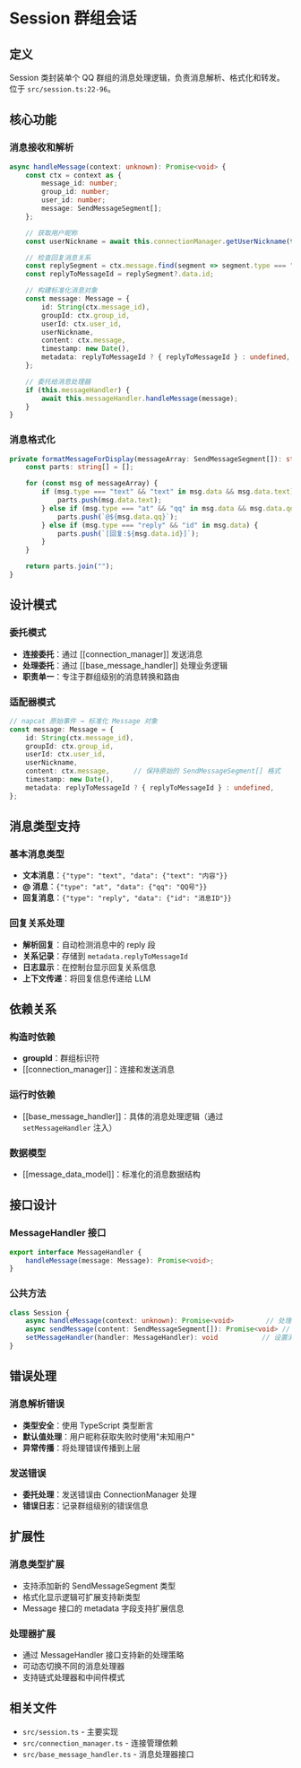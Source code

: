 # Session 群组会话

## 定义

Session 类封装单个 QQ 群组的消息处理逻辑，负责消息解析、格式化和转发。位于 `src/session.ts:22-96`。

## 核心功能

### 消息接收和解析
```typescript
async handleMessage(context: unknown): Promise<void> {
    const ctx = context as {
        message_id: number;
        group_id: number;
        user_id: number;
        message: SendMessageSegment[];
    };

    // 获取用户昵称
    const userNickname = await this.connectionManager.getUserNickname(this.groupId, ctx.user_id);

    // 检查回复消息关系
    const replySegment = ctx.message.find(segment => segment.type === "reply");
    const replyToMessageId = replySegment?.data.id;

    // 构建标准化消息对象
    const message: Message = {
        id: String(ctx.message_id),
        groupId: ctx.group_id,
        userId: ctx.user_id,
        userNickname,
        content: ctx.message,
        timestamp: new Date(),
        metadata: replyToMessageId ? { replyToMessageId } : undefined,
    };

    // 委托给消息处理器
    if (this.messageHandler) {
        await this.messageHandler.handleMessage(message);
    }
}
```

### 消息格式化
```typescript
private formatMessageForDisplay(messageArray: SendMessageSegment[]): string {
    const parts: string[] = [];

    for (const msg of messageArray) {
        if (msg.type === "text" && "text" in msg.data && msg.data.text) {
            parts.push(msg.data.text);
        } else if (msg.type === "at" && "qq" in msg.data && msg.data.qq) {
            parts.push(`@${msg.data.qq}`);
        } else if (msg.type === "reply" && "id" in msg.data) {
            parts.push(`[回复:${msg.data.id}]`);
        }
    }

    return parts.join("");
}
```

## 设计模式

### 委托模式
- **连接委托**：通过 [[connection_manager]] 发送消息
- **处理委托**：通过 [[base_message_handler]] 处理业务逻辑
- **职责单一**：专注于群组级别的消息转换和路由

### 适配器模式
```typescript
// napcat 原始事件 → 标准化 Message 对象
const message: Message = {
    id: String(ctx.message_id),
    groupId: ctx.group_id,
    userId: ctx.user_id,
    userNickname,
    content: ctx.message,      // 保持原始的 SendMessageSegment[] 格式
    timestamp: new Date(),
    metadata: replyToMessageId ? { replyToMessageId } : undefined,
};
```

## 消息类型支持

### 基本消息类型
- **文本消息**：`{"type": "text", "data": {"text": "内容"}}`
- **@ 消息**：`{"type": "at", "data": {"qq": "QQ号"}}`
- **回复消息**：`{"type": "reply", "data": {"id": "消息ID"}}`

### 回复关系处理
- **解析回复**：自动检测消息中的 reply 段
- **关系记录**：存储到 `metadata.replyToMessageId`
- **日志显示**：在控制台显示回复关系信息
- **上下文传递**：将回复信息传递给 LLM

## 依赖关系

### 构造时依赖
- **groupId**：群组标识符
- [[connection_manager]]：连接和发送消息

### 运行时依赖
- [[base_message_handler]]：具体的消息处理逻辑（通过 `setMessageHandler` 注入）

### 数据模型
- [[message_data_model]]：标准化的消息数据结构

## 接口设计

### MessageHandler 接口
```typescript
export interface MessageHandler {
    handleMessage(message: Message): Promise<void>;
}
```

### 公共方法
```typescript
class Session {
    async handleMessage(context: unknown): Promise<void>        // 处理原始 napcat 消息
    async sendMessage(content: SendMessageSegment[]): Promise<void> // 发送消息到群组
    setMessageHandler(handler: MessageHandler): void           // 设置消息处理器
}
```

## 错误处理

### 消息解析错误
- **类型安全**：使用 TypeScript 类型断言
- **默认值处理**：用户昵称获取失败时使用"未知用户"
- **异常传播**：将处理错误传播到上层

### 发送错误
- **委托处理**：发送错误由 ConnectionManager 处理
- **错误日志**：记录群组级别的错误信息

## 扩展性

### 消息类型扩展
- 支持添加新的 SendMessageSegment 类型
- 格式化显示逻辑可扩展支持新类型
- Message 接口的 metadata 字段支持扩展信息

### 处理器扩展
- 通过 MessageHandler 接口支持新的处理策略
- 可动态切换不同的消息处理器
- 支持链式处理器和中间件模式

## 相关文件
- `src/session.ts` - 主要实现
- `src/connection_manager.ts` - 连接管理依赖
- `src/base_message_handler.ts` - 消息处理器接口